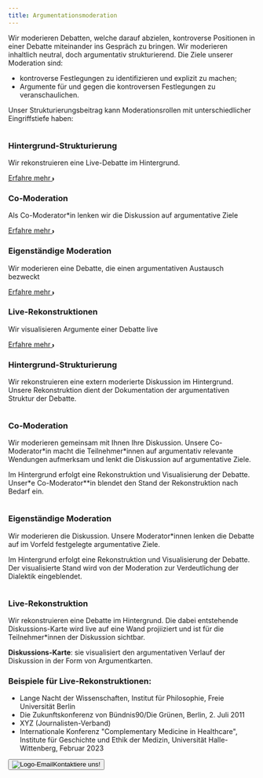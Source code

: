 ```yaml
---
title: Argumentationsmoderation
---
```


<section class="py-12 sm:py-12 lg:py-16">
    <div class="px-4 mx-auto max-w-7xl sm:px-6 lg:px-8">
        <div class="max-w-xl mx-auto  xl:max-w-2xl">
            <p class="mb-4 sm:text-1.5xl">Wir moderieren Debatten, welche darauf abzielen, kontroverse Positionen in einer Debatte miteinander ins Gespräch zu bringen. Wir moderieren inhaltlich neutral, doch argumentativ strukturierend. Die Ziele unserer Moderation sind:</p>
            <ul>
              <li>kontroverse Festlegungen zu identifizieren und explizit zu machen;</li>
              <li>Argumente für und gegen die kontroversen Festlegungen zu veranschaulichen.</li>
            </ul> 
            <p class="mb-4 sm:text-1.5xl">Unser Strukturierungsbeitrag kann Moderationsrollen mit unterschiedlicher Eingriffstiefe haben:</p>
        </div>
        <!-- Anfang: Überblickskacheln -->
                        <div class="grid max-w-4xl lg:max-w-6xl grid-cols-1 mx-auto mt-8 text-center gap-y-4 sm:gap-x-8 sm:grid-cols-1 lg:grid-cols-2 sm:mt-12 lg:mt-20 sm:text-left">
                            <!-- Kachel: 'Strukturierung im Hintergrund' -->
                            <div class="relative">
                                <div class="relative overflow-hidden bg-white hover:bg-main_gray shadow-md rounded-xl h-full">
                                    <div class="p-9">
                                      <img src="{{ '/img/logo_hintergrund_rekos.svg' | url }}" alt="" class="mt-6 h-12 w-12">
                                      <h3 class="mt-6 sm:mt-10  text-2xl font-bold text-gray-900 ">Hintergrund-Strukturierung</h3>
                                      <p class="mt-6 text-base text-gray-600 sm:text-1.5xl">Wir rekonstruieren eine Live-Debatte im Hintergrund.</p>
                                      <a class="group inline-flex items-center rounded-full text-sm font-semibold whitespace-nowrap focus:outline-none focus:ring-2 bg-slate-100 text-gray-600 hover:bg-slate-200 hover:text-slate-900 focus:ring-slate-500 mt-1" href="#hintergrund_strukt">Erfahre mehr 
                                      <svg class="overflow-visible ml-3 text-slate-300 group-hover:text-slate-400"
                                      width="3" height="6" viewBox="0 0 3 6" fill="none" stroke="currentColor" stroke-width="2"
                                      stroke-linecap="round" stroke-linejoin="round">
                                      <path d="M0 0L3 3L0 6"></path>
                                      </svg>
                                      </a>
                                    </div>
                                </div>
                            </div>
                            <!-- Kachel:  Co-Moderation -->
                            <div class="overflow-hidden bg-white  hover:bg-main_gray shadow-md rounded-xl">
                                <div class="p-9">
                                    <img src="{{ '/img/logo_comoderation.svg' | url }}" alt="" class="mt-6 h-12 w-12">
                                    <h3 class="mt-6 text-2xl font-bold text-gray-900 sm:mt-10">Co-Moderation</h3>
                                    <p class="mt-6 text-base text-gray-600 sm:text-1.5xl">Als Co-Moderator*in lenken wir die Diskussion auf argumentative Ziele</p>
                                    <a class="group inline-flex items-center rounded-full text-sm font-semibold whitespace-nowrap focus:outline-none focus:ring-2 bg-slate-100 text-gray-600 hover:bg-slate-200 hover:text-slate-900 focus:ring-slate-500 mt-1" href="#co_moderation">Erfahre mehr 
                                      <svg class="overflow-visible ml-3 text-slate-300 group-hover:text-slate-400"
                                      width="3" height="6" viewBox="0 0 3 6" fill="none" stroke="currentColor" stroke-width="2"
                                      stroke-linecap="round" stroke-linejoin="round">
                                      <path d="M0 0L3 3L0 6"></path>
                                      </svg>
                                      </a>
                                </div>
                            </div>
                        <!-- Kachel: Eigenständige Moderation -->
                            <div class="overflow-hidden bg-white  hover:bg-main_gray shadow-md rounded-xl">
                                <div class="p-9">
                                    <img src="{{ '/img/logo_moderation2.svg' | url }}" alt="" class="mt-6 h-12 w-12">
                                    <h3 class="mt-6 text-2xl font-bold text-gray-900 sm:mt-10">Eigenständige Moderation</h3>
                                    <p class="mt-6 text-base text-gray-600 sm:text-1.5xl">Wir moderieren eine Debatte, die einen argumentativen Austausch bezweckt </p>
                                    <a class="group inline-flex items-center rounded-full text-sm font-semibold whitespace-nowrap focus:outline-none focus:ring-2 bg-slate-100 text-gray-600 hover:bg-slate-200 hover:text-slate-900 focus:ring-slate-500 mt-1" href="#voll_moderation">Erfahre mehr 
                                      <svg class="overflow-visible ml-3 text-slate-300 group-hover:text-slate-400"
                                      width="3" height="6" viewBox="0 0 3 6" fill="none" stroke="currentColor" stroke-width="2"
                                      stroke-linecap="round" stroke-linejoin="round">
                                      <path d="M0 0L3 3L0 6"></path>
                                      </svg>
                                      </a>
                                </div>
                            </div>
                        <!-- Kachel: Live-Rekos -->
                            <div class="overflow-hidden bg-white  hover:bg-main_gray shadow-md rounded-xl">
                                <div class="p-9">
                                    <img src="{{ '/img/logo_live_reko.svg' | url }}" alt="" class="mt-6 h-12 w-12">
                                    <h3 class="mt-6 text-2xl font-bold text-gray-900 sm:mt-10">Live-Rekonstruktionen</h3>
                                    <p class="mt-6 text-base text-gray-600 sm:text-1.5xl">Wir visualisieren Argumente einer Debatte live</p>
                                    <a class="group inline-flex items-center rounded-full text-sm font-semibold whitespace-nowrap focus:outline-none focus:ring-2 bg-slate-100 text-gray-600 hover:bg-slate-200 hover:text-slate-900 focus:ring-slate-500 mt-1" href="#wertkonflikte">Erfahre mehr 
                                      <svg class="overflow-visible ml-3 text-slate-300 group-hover:text-slate-400"
                                      width="3" height="6" viewBox="0 0 3 6" fill="none" stroke="currentColor" stroke-width="2"
                                      stroke-linecap="round" stroke-linejoin="round">
                                      <path d="M0 0L3 3L0 6"></path>
                                      </svg>
                                      </a>
                                </div>
                            </div>					
                        </div>
             <!-- Detailkacheln -->
         <div class="grid max-w-4xl lg:max-w-6xl grid-cols-1 mx-auto mt-8 text-center gap-y-4 sm:gap-x-8 sm:grid-cols-1 lg:grid-cols-1 sm:mt-12 lg:mt-20 sm:text-left">
               <!-- Kachel:Hintergrund-Strukturierung' -->
            <div class="relative">
               <div id="hintergrund_strukt" class="relative overflow-hidden bg-white shadow-md rounded-xl h-full">
                     <div class="p-9">
                       <div class="flex items-center mb-3">
                        <div
                           class="mr-3 inline-flex items-center justify-center flex-shrink-0">
                           <img src="{{ '/img/logo_hintergrund_rekos.svg' | url }}" alt="" class="mt-2 h-12 w-12">
                        </div>
                        <h3 class="mt-2 text-2xl font-bold text-gray-900 ">Hintergrund-Strukturierung</h3>
                       </div>
                       <p class="mt-6 text-base text-gray-600 sm:text-1.5xl">Wir rekonstruieren eine extern moderierte Diskussion im Hintergrund. Unsere Rekonstruktion dient der Dokumentation der argumentativen Struktur der Debatte.</p>
                     </div>
                  </div>
               </div>
             <!-- Kachel:Co-Moderation' -->
            <div class="relative">
               <div id="co_moderation" class="relative overflow-hidden bg-white shadow-md rounded-xl h-full">
                     <div class="p-9">
                       <div class="flex items-center mb-3">
                        <div
                           class="mr-3 inline-flex items-center justify-center flex-shrink-0">
                           <img src="{{ '/img/logo_comoderation.svg' | url }}" alt="" class="mt-2 h-12 w-12">
                        </div>
                        <h3 class="mt-2 text-2xl font-bold text-gray-900 ">Co-Moderation</h3>
                       </div>
                       <p class="mt-6 text-base text-gray-600 sm:text-1.5xl">Wir moderieren gemeinsam mit Ihnen Ihre Diskussion. Unsere Co-Moderator*in macht die Teilnehmer*innen auf argumentativ relevante Wendungen aufmerksam und lenkt die Diskussion auf argumentative Ziele.</p>
                       <p class="mt-6 text-base text-gray-600 sm:text-1.5xl">Im Hintergrund erfolgt eine Rekonstruktion und Visualisierung der Debatte. Unser*e Co-Moderator**in blendet den Stand der Rekonstruktion nach Bedarf ein.</p>
                     </div>
                  </div>
               </div>
             <!-- Kachel:voll_moderation' -->
            <div class="relative">
               <div id="voll_moderation" class="relative overflow-hidden bg-white shadow-md rounded-xl h-full">
                     <div class="p-9">
                       <div class="flex items-center mb-3">
                        <div
                           class="mr-3 inline-flex items-center justify-center flex-shrink-0">
                           <img src="{{ '/img/logo_moderation2.svg' | url }}" alt="" class="mt-2 h-12 w-12">
                        </div>
                        <h3 class="mt-2 text-2xl font-bold text-gray-900 ">Eigenständige Moderation</h3>
                       </div>
                       <p class="mt-6 text-base text-gray-600 sm:text-1.5xl">Wir moderieren die Diskussion. Unsere Moderator*innen lenken die Debatte auf im Vorfeld festgelegte argumentative Ziele.</p>
                       <p class="mt-6 text-base text-gray-600 sm:text-1.5xl">Im Hintergrund erfolgt eine Rekonstruktion und Visualisierung der Debatte. Der visualisierte Stand wird von der Moderation zur Verdeutlichung der Dialektik eingeblendet.</p>
                     </div>
                  </div>
               </div>
             <!-- Kachel:live-reko' -->
            <div class="relative">
               <div id="live-reko" class="relative overflow-hidden bg-white shadow-md rounded-xl h-full">
                     <div class="p-9">
                       <div class="flex items-center mb-3">
                        <div
                           class="mr-3 inline-flex items-center justify-center flex-shrink-0">
                           <img src="{{ '/img/logo_live_reko.svg' | url }}" alt="" class="mt-2 h-12 w-12">
                        </div>
                        <h3 class="mt-2 text-2xl font-bold text-gray-900 ">Live-Rekonstruktion</h3>
                       </div>
                       <p class="mt-6 text-base text-gray-600 sm:text-1.5xl">Wir rekonstruieren eine Debatte im Hintergrund. Die dabei entstehende Diskussions-Karte wird live auf eine Wand projiiziert und ist für die Teilnehmer*innen der Diskussion sichtbar.</p>
                       <p class="mt-6 text-base text-gray-600 sm:text-1.5xl"><strong>Diskussions-Karte</strong>: sie visualisiert den argumentativen Verlauf der Diskussion in der Form von Argumentkarten.</p>
                       <h3 class="mt-2 text-base font-bold text-gray-900 sm:text-2xl">Beispiele für Live-Rekonstruktionen:</h3>
                        <ul class="mt-2 text-base text-gray-600 sm:text-1.5xl">
                        <li>Lange Nacht der Wissenschaften, Institut für Philosophie, Freie Universität Berlin</li>
                        <li>Die Zukunftskonferenz von Bündnis90/Die Grünen, Berlin, 2. Juli 2011</a></li>
                        <li>XYZ (Journalisten-Verband)</a></li>
                        <li>Internationale Konferenz "Complementary Medicine in Healthcare", Institute für Geschichte und Ethik der Medizin, Universität Halle-Wittenberg, Februar 2023</li>
                        </ul>
                    </div>
                </div>
            </div>
   </div>
   <div class="p-1 flex justify-center">
      <button onclick="location.href='mailto:kontakt@argumentationsagentur.de'" class="mt-4 overflow-hidden text-2xl font-bold bg-white text-gray-800 hover:bg-main_gray hover:text-main_heavy_1 py-2 px-4 rounded focus:outline-none focus:shadow-outline flex items-center">
      	<img src="{{ '/img/email-svgrepo.svg' | url }}" alt="Logo-Email" class="h-12 w-12 mr-2">Kontaktiere uns!
      </button>
	</div> 
</section>